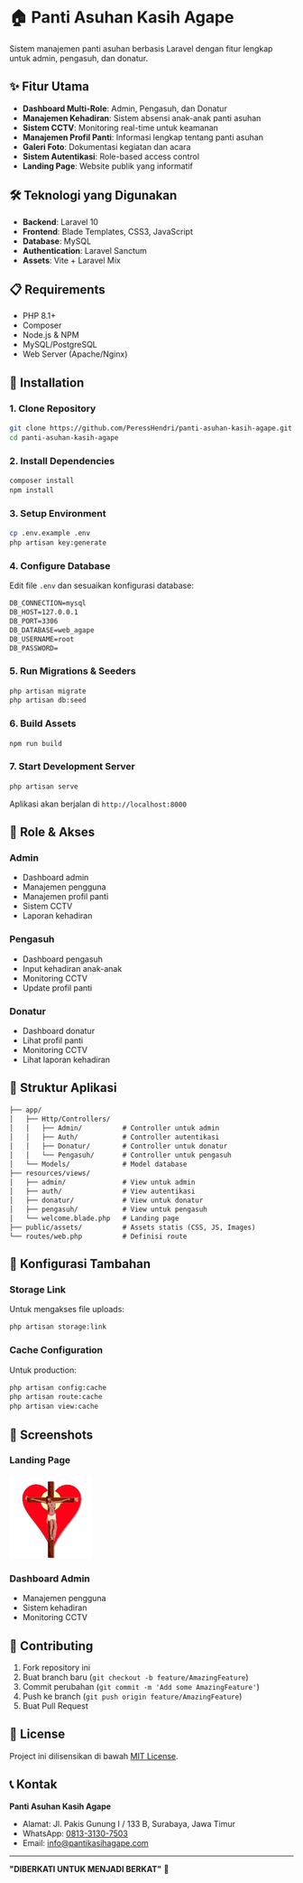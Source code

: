 # 🏠 Panti Asuhan Kasih Agape

Sistem manajemen panti asuhan berbasis Laravel dengan fitur lengkap untuk admin, pengasuh, dan donatur.

## ✨ Fitur Utama

- **Dashboard Multi-Role**: Admin, Pengasuh, dan Donatur
- **Manajemen Kehadiran**: Sistem absensi anak-anak panti asuhan
- **Sistem CCTV**: Monitoring real-time untuk keamanan
- **Manajemen Profil Panti**: Informasi lengkap tentang panti asuhan
- **Galeri Foto**: Dokumentasi kegiatan dan acara
- **Sistem Autentikasi**: Role-based access control
- **Landing Page**: Website publik yang informatif

## 🛠️ Teknologi yang Digunakan

- **Backend**: Laravel 10
- **Frontend**: Blade Templates, CSS3, JavaScript
- **Database**: MySQL
- **Authentication**: Laravel Sanctum
- **Assets**: Vite + Laravel Mix

## 📋 Requirements

- PHP 8.1+
- Composer
- Node.js & NPM
- MySQL/PostgreSQL
- Web Server (Apache/Nginx)

## 🚀 Installation

### 1. Clone Repository
```bash
git clone https://github.com/PeressHendri/panti-asuhan-kasih-agape.git
cd panti-asuhan-kasih-agape
```

### 2. Install Dependencies
```bash
composer install
npm install
```

### 3. Setup Environment
```bash
cp .env.example .env
php artisan key:generate
```

### 4. Configure Database
Edit file `.env` dan sesuaikan konfigurasi database:
```env
DB_CONNECTION=mysql
DB_HOST=127.0.0.1
DB_PORT=3306
DB_DATABASE=web_agape
DB_USERNAME=root
DB_PASSWORD=
```

### 5. Run Migrations & Seeders
```bash
php artisan migrate
php artisan db:seed
```

### 6. Build Assets
```bash
npm run build
```

### 7. Start Development Server
```bash
php artisan serve
```

Aplikasi akan berjalan di `http://localhost:8000`

## 👥 Role & Akses

### Admin
- Dashboard admin
- Manajemen pengguna
- Manajemen profil panti
- Sistem CCTV
- Laporan kehadiran

### Pengasuh
- Dashboard pengasuh
- Input kehadiran anak-anak
- Monitoring CCTV
- Update profil panti

### Donatur
- Dashboard donatur
- Lihat profil panti
- Monitoring CCTV
- Lihat laporan kehadiran

## 📁 Struktur Aplikasi

```
├── app/
│   ├── Http/Controllers/
│   │   ├── Admin/          # Controller untuk admin
│   │   ├── Auth/           # Controller autentikasi
│   │   ├── Donatur/        # Controller untuk donatur
│   │   └── Pengasuh/       # Controller untuk pengasuh
│   └── Models/             # Model database
├── resources/views/
│   ├── admin/              # View untuk admin
│   ├── auth/               # View autentikasi
│   ├── donatur/            # View untuk donatur
│   ├── pengasuh/           # View untuk pengasuh
│   └── welcome.blade.php   # Landing page
├── public/assets/          # Assets statis (CSS, JS, Images)
└── routes/web.php          # Definisi route
```

## 🔧 Konfigurasi Tambahan

### Storage Link
Untuk mengakses file uploads:
```bash
php artisan storage:link
```

### Cache Configuration
Untuk production:
```bash
php artisan config:cache
php artisan route:cache
php artisan view:cache
```

## 📸 Screenshots

### Landing Page
![Landing Page](public/assets/img/logoagape.png)

### Dashboard Admin
- Manajemen pengguna
- Sistem kehadiran
- Monitoring CCTV

## 🤝 Contributing

1. Fork repository ini
2. Buat branch baru (`git checkout -b feature/AmazingFeature`)
3. Commit perubahan (`git commit -m 'Add some AmazingFeature'`)
4. Push ke branch (`git push origin feature/AmazingFeature`)
5. Buat Pull Request

## 📄 License

Project ini dilisensikan di bawah [MIT License](https://opensource.org/licenses/MIT).

## 📞 Kontak

**Panti Asuhan Kasih Agape**
- Alamat: Jl. Pakis Gunung I / 133 B, Surabaya, Jawa Timur
- WhatsApp: [0813-3130-7503](https://wa.me/6281331307503)
- Email: info@pantikasihagape.com

---

**"DIBERKATI UNTUK MENJADI BERKAT"** 🌟


